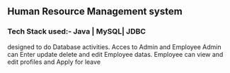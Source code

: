 <h2> Human Resource Management system</h2>
<h3> Tech Stack used:- Java | MySQL| JDBC </h3>
 designed to do Database activities. 
 Acces to Admin and Employee
Admin can  Enter update delete and edit Employee datas.
Employee can view and edit profiles and Apply for leave
